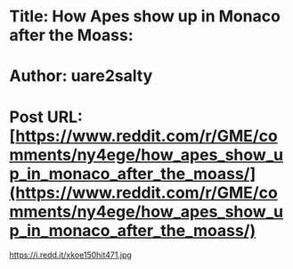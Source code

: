 # Title: How Apes show up in Monaco after the Moass:
# Author: uare2salty
# Post URL: [https://www.reddit.com/r/GME/comments/ny4ege/how_apes_show_up_in_monaco_after_the_moass/](https://www.reddit.com/r/GME/comments/ny4ege/how_apes_show_up_in_monaco_after_the_moass/)


https://i.redd.it/xkoe150hit471.jpg